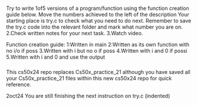 #####
Try to write 1of5 versions of a program/function using the function creation guide below. Move the numbers achieved to the left of the description
Your starting place is try.c to check what you need to do next. Remember to save the try.c code into the relevant folder and mark what number you are on.
2.Check written notes for your next task.
3.Watch video.

Function creation guide:
1:Written in main
2:Written as its own function with no i/o if poss
3.Written with i but no o if poss
4.Written with i and 0 if possi
5.Written with i and 0 and use the output
#####
This cs50x24 repo replaces Cs50x_practice_21 although you have saved all your Cs50x_practice_21 files within this new cs50x24 repo for quick reference. 

2oct24
You are still finishing the next instruction on try.c (indented)
